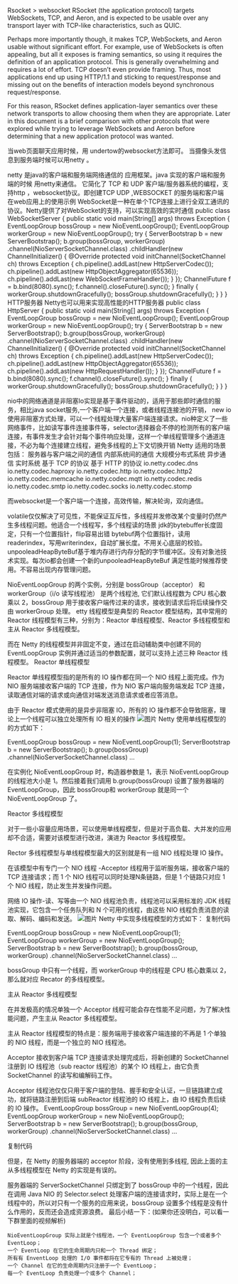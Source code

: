 Rsocket > websocket
 RSocket (the application protocol) targets WebSockets, TCP, and Aeron, and is expected to be usable over any transport layer with TCP-like characteristics, such as QUIC.

Perhaps more importantly though, it makes TCP, WebSockets, and Aeron usable without significant effort. For example, use of WebSockets is often appealing, but all it exposes is framing semantics, so using it requires the definition of an application protocol. This is generally overwhelming and requires a lot of effort. TCP doesn’t even provide framing. Thus, most applications end up using HTTP/1.1 and sticking to request/response and missing out on the benefits of interaction models beyond synchronous request/response.

For this reason, RSocket defines application-layer semantics over these network transports to allow choosing them when they are appropriate. Later in this document is a brief comparison with other protocols that were explored while trying to leverage WebSockets and Aeron before determining that a new application protocol was wanted.



当web页面聊天应用时候，用 undertow的websocket方法即可。
当摄像头发信息到服务端时候可以用netty 。

netty 是java的客户端和服务端网络通信的 应用框架。java 实现的客户端和服务端的时候 用netty来通信。
它简化了 TCP 和 UDP 客户端/服务器系统的编程，支持http ，websocket协议。即创建TCP UDP ,WEBSOCKET 的服务端和客户端
在web应用上的使用示例
WebSocket是一种在单个TCP连接上进行全双工通讯的协议。Netty提供了对WebSocket的支持，可以实现高效的实时通信
public class WebSocketServer {
    public static void main(String[] args) throws Exception {
        EventLoopGroup bossGroup = new NioEventLoopGroup();
        EventLoopGroup workerGroup = new NioEventLoopGroup();
        try {
            ServerBootstrap b = new ServerBootstrap();
            b.group(bossGroup, workerGroup)
                .channel(NioServerSocketChannel.class)
                .childHandler(new ChannelInitializer<SocketChannel>() {
                    @Override
                    protected void initChannel(SocketChannel ch) throws Exception {
                        ch.pipeline().addLast(new HttpServerCodec());
                        ch.pipeline().addLast(new HttpObjectAggregator(65536));
                        ch.pipeline().addLast(new WebSocketFrameHandler());
                    }
                });
            ChannelFuture f = b.bind(8080).sync();
            f.channel().closeFuture().sync();
        } finally {
            workerGroup.shutdownGracefully();
            bossGroup.shutdownGracefully();
        }
    }
}
 HTTP服务器
 Netty也可以用来实现高性能的HTTP服务器
 public class HttpServer {
    public static void main(String[] args) throws Exception {
        EventLoopGroup bossGroup = new NioEventLoopGroup();
        EventLoopGroup workerGroup = new NioEventLoopGroup();
        try {
            ServerBootstrap b = new ServerBootstrap();
            b.group(bossGroup, workerGroup)
                .channel(NioServerSocketChannel.class)
                .childHandler(new ChannelInitializer<SocketChannel>() {
                    @Override
                    protected void initChannel(SocketChannel ch) throws Exception {
                        ch.pipeline().addLast(new HttpServerCodec());
                        ch.pipeline().addLast(new HttpObjectAggregator(65536));
                        ch.pipeline().addLast(new HttpRequestHandler());
                    }
                });
            ChannelFuture f = b.bind(8080).sync();
            f.channel().closeFuture().sync();
        } finally {
            workerGroup.shutdownGracefully();
            bossGroup.shutdownGracefully();
        }
    }
}




nio中的网络通道是非阻塞Io实现是基于事件驱动的，适用于那些即时通信的服务，相比java socket服务,一个客户端一个连接，或者线程连接池的开销，
new io使用非阻塞方式处理，可以一个线程处理大量客户端连接请求。nio种定义了一些网络事件，比如读写事件连接事件等，selector选择器会不停的检测所有的客户端连接，有事件发生才会针对每个事件响应处理，这样一个单线程管理多个通道连接，不必为每个连接建立线程，避免多线程的上下文切换开销
Netty 适用的场景包括：
    服务器与客户端之间的通信
    内部系统间的通信
    大规模分布式系统
    异步通信
    实时系统
    基于 TCP 的协议
    基于 HTTP 的协议
    io.netty.codec.dns
io.netty.codec.haproxy
io.netty.codec.http
io.netty.codec.http2
io.netty.codec.memcache
io.netty.codec.mqtt
io.netty.codec.redis
io.netty.codec.smtp
io.netty.codec.socks
io.netty.codec.stomp





而websocket是一个客户端一个连接，高效传输，解决轮询，双向通信。



volatile仅仅解决了可见性，不能保证互斥性，多线程并发修改某个变量时仍然产生多线程问题。他适合一个线程写，多个线程读的场景
jdk的bytebuffer长度固定，只有一个位置指针，flip容易出错
bytebuf两个位置指针，读用readerindex，写用writerindex，自动扩展长度。不用关心底层的校验。
unpooleadHeapByteBuf基于堆内存进行内存分配的字节缓冲区。没有对象池技术实现。每次io都会创建一个新的unpooleadHeapByteBuf
满足性能时候推荐使用。不容易出现内存管理问题。

NioEventLoopGroup 的两个实例，分别是 bossGroup（acceptor） 和 workerGroup（i/o 读写线程池）
是两个线程池, 它们默认线程数为 CPU 核心数乘以 2，bossGroup 用于接收客户端传过来的请求，接收到请求后将后续操作交由 workerGroup 处理。
etty 线程模型是典型的 Reactor 模型结构，其中常用的 Reactor 线程模型有三种，分别为：Reactor 单线程模型、Reactor 多线程模型和主从 Reactor 多线程模型。

而在 Netty 的线程模型并非固定不变，通过在启动辅助类中创建不同的 EventLoopGroup 实例并通过适当的参数配置，就可以支持上述三种 Reactor 线程模型。
Reactor 单线程模型

Reactor 单线程模型指的是所有的 IO 操作都在同一个 NIO 线程上面完成。作为 NIO 服务端接收客户端的 TCP 连接，作为 NIO 客户端向服务端发起 TCP 连接，读取通信对端的请求或向通信对端发送消息请求或者应答消息。

由于 Reactor 模式使用的是异步非阻塞 IO，所有的 IO 操作都不会导致阻塞，理论上一个线程可以独立处理所有 IO 相关的操作
![图片](https://user-images.githubusercontent.com/9653509/127757865-071d0085-4010-4bb6-8549-b8466986a535.png)
Netty 使用单线程模型的的方式如下：

EventLoopGroup bossGroup = new NioEventLoopGroup(1);
ServerBootstrap b = new ServerBootstrap();
b.group(bossGroup)
 .channel(NioServerSocketChannel.class)
...

 

在实例化 NioEventLoopGroup 时，构造器参数是 1，表示 NioEventLoopGroup 的线程池大小是 1。然后接着我们调用 b.group(bossGroup) 设置了服务器端的 EventLoopGroup，因此 bossGroup和 workerGroup 就是同一个 NioEventLoopGroup 了。


Reactor 多线程模型

对于一些小容量应用场景，可以使用单线程模型，但是对于高负载、大并发的应用却不合适，需要对该模型进行改进，演进为 Reactor 多线程模型。

Rector 多线程模型与单线程模型最大的区别就是有一组 NIO 线程处理 IO 操作。

在该模型中有专门一个 NIO 线程 -Acceptor 线程用于监听服务端，接收客户端的 TCP 连接请求；而 1 个 NIO 线程可以同时处理N条链路，但是 1 个链路只对应 1 个 NIO 线程，防止发生并发操作问题。

网络 IO 操作-读、写等由一个 NIO 线程池负责，线程池可以采用标准的 JDK 线程池实现，它包含一个任务队列和 N 个可用的线程，由这些 NIO 线程负责消息的读取、解码、编码和发送。
![图片](https://user-images.githubusercontent.com/9653509/127757909-eb45e482-42ec-45e1-92fb-24fbb976af2c.png)
Netty 中实现多线程模型的方式如下：
复制代码

EventLoopGroup bossGroup = new NioEventLoopGroup(1);
EventLoopGroup workerGroup = new NioEventLoopGroup();
ServerBootstrap b = new ServerBootstrap();
b.group(bossGroup, workerGroup)
 .channel(NioServerSocketChannel.class)
 ...


bossGroup 中只有一个线程，而 workerGroup 中的线程是 CPU 核心数乘以 2，那么就对应 Recator 的多线程模型。




主从 Reactor 多线程模型

在并发极高的情况单独一个 Acceptor 线程可能会存在性能不足问题，为了解决性能问题，产生主从 Reactor 多线程模型。

主从 Reactor 线程模型的特点是：服务端用于接收客户端连接的不再是 1 个单独的 NIO 线程，而是一个独立的 NIO 线程池。

Acceptor 接收到客户端 TCP 连接请求处理完成后，将新创建的 SocketChannel 注册到 IO 线程池（sub reactor 线程池）的某个 IO 线程上，由它负责 SocketChannel 的读写和编解码工作。

Acceptor 线程池仅仅只用于客户端的登陆、握手和安全认证，一旦链路建立成功，就将链路注册到后端 subReactor 线程池的 IO 线程上，由 IO 线程负责后续的 IO 操作。
EventLoopGroup bossGroup = new NioEventLoopGroup(4);
EventLoopGroup workerGroup = new NioEventLoopGroup();
ServerBootstrap b = new ServerBootstrap();
b.group(bossGroup, workerGroup)
 .channel(NioServerSocketChannel.class)
 ...

复制代码

 

但是，在 Netty 的服务器端的 acceptor 阶段，没有使用到多线程, 因此上面的主从多线程模型在 Netty 的实现是有误的。

服务器端的 ServerSocketChannel 只绑定到了 bossGroup 中的一个线程，因此在调用 Java NIO 的 Selector.select 处理客户端的连接请求时，实际上是在一个线程中的，所以对只有一个服务的应用来说，bossGroup 设置多个线程是没有什么作用的，反而还会造成资源浪费。
最后小结一下：(如果你还没明白，可以看一下群里面的视频解析)

    NioEventLoopGroup 实际上就是个线程池，一个 EventLoopGroup 包含一个或者多个 EventLoop；
    一个 EventLoop 在它的生命周期内只和一个 Thread 绑定；
    所有有 EnventLoop 处理的 I/O 事件都将在它专有的 Thread 上被处理；
    一个 Channel 在它的生命周期内只注册于一个 EventLoop；
    每一个 EventLoop 负责处理一个或多个 Channel；

